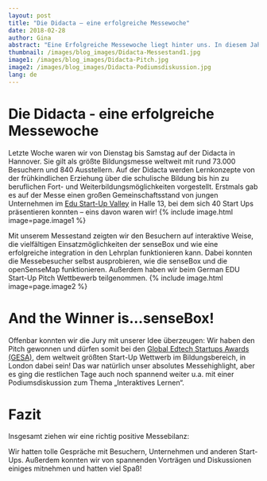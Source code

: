 ```yaml
---
layout: post
title: "Die Didacta – eine erfolgreiche Messewoche"
date: 2018-02-28
author: Gina
abstract: "Eine Erfolgreiche Messewoche liegt hinter uns. In diesem Jahr präsentierten wir uns auf der Didacta als Teil des EDU Startup-Valley."
thumbnail: /images/blog_images/Didacta-Messestand1.jpg
image1: /images/blog_images/Didacta-Pitch.jpg
image2: /images/blog_images/Didacta-Podiumsdiskussion.jpg
lang: de
---
```

Die Didacta - eine erfolgreiche Messewoche
============
Letzte Woche waren wir von Dienstag bis Samstag auf der Didacta in Hannover. Sie gilt als größte Bildungsmesse weltweit mit rund 73.000 Besuchern und 840 Ausstellern. Auf der Didacta werden Lernkonzepte von der frühkindlichen Erziehung über die schulische Bildung bis hin zu beruflichen Fort- und Weiterbildungsmöglichkeiten vorgestellt. Erstmals gab es auf der Messe einen großen Gemeinschaftsstand von jungen Unternehmen im [Edu Start-Up Valley](http://edustartupvalley.de/) in Halle 13, bei dem sich 40 Start Ups präsentieren konnten – eins davon waren wir! 
{% include image.html image=page.image1 %}


Mit unserem Messestand zeigten wir den Besuchern auf interaktive Weise, die vielfältigen Einsatzmöglichkeiten der senseBox und wie eine erfolgreiche integration in den Lehrplan funktionieren kann. Dabei konnten die Messebesucher selbst ausprobieren, wie die senseBox und die openSenseMap funktionieren. Außerdem haben wir beim German EDU Start-Up Pitch Wettbewerb teilgenommen.
{% include image.html image=page.image2 %}


And the Winner is...senseBox!
============
Offenbar konnten wir die Jury mit unserer Idee überzeugen: Wir haben den Pitch gewonnen und dürfen somit bei den [Global Edtech Startups Awards (GESA)](https://www.globaledtechawards.org/), dem weltweit größten Start-Up Wettwerb im Bildungsbereich, in London dabei sein! Das war natürlich unser absolutes Messehighlight, aber es ging die restlichen Tage auch noch spannend weiter u.a. mit einer Podiumsdiskussion zum Thema „Interaktives Lernen“.


Fazit
============
Insgesamt ziehen wir eine richtig positive Messebilanz: 

Wir hatten tolle Gespräche mit Besuchern, Unternehmen und anderen Start-Ups. Außerdem konnten wir von spannenden Vorträgen und Diskussionen einiges mitnehmen und hatten viel Spaß!
